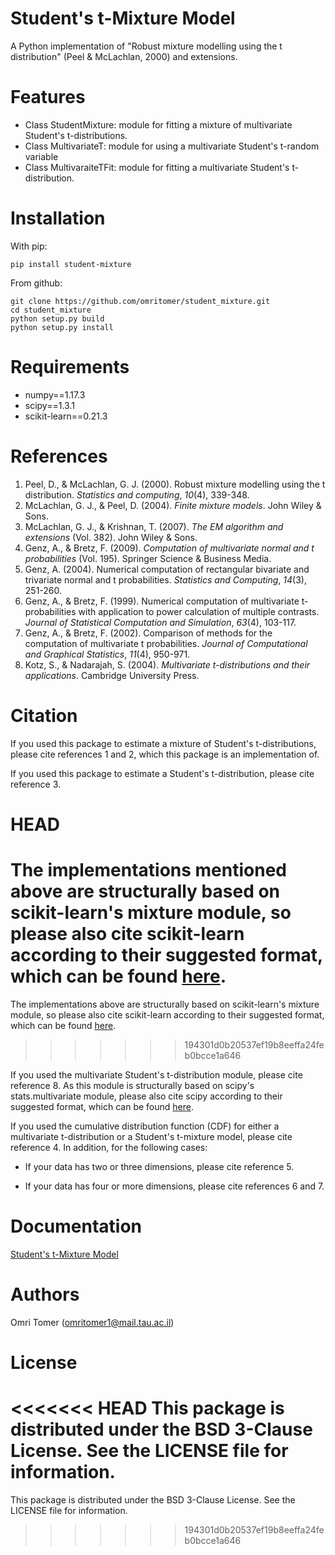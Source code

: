 # Student's t-Mixture Model

A Python implementation of "Robust mixture modelling using the t distribution" (Peel & McLachlan, 2000) and extensions.

# Features
* Class StudentMixture: module for fitting a mixture of multivariate Student's t-distributions.
* Class MultivariateT: module for using a multivariate Student's t-random variable
* Class MultivaraiteTFit: module for fitting a multivariate Student's t-distribution. 

# Installation
With pip:
```
pip install student-mixture
```
From github:
```
git clone https://github.com/omritomer/student_mixture.git
cd student_mixture
python setup.py build
python setup.py install
```

# Requirements
* numpy==1.17.3
* scipy==1.3.1
* scikit-learn==0.21.3

# References

1. Peel, D., & McLachlan, G. J. (2000). Robust mixture modelling using the t distribution. _Statistics and computing_, _10_(4), 339-348.
2. McLachlan, G. J., & Peel, D. (2004). _Finite mixture models_. John Wiley & Sons.
3. McLachlan, G. J., & Krishnan, T. (2007). _The EM algorithm and extensions_ (Vol. 382). John Wiley & Sons.
4. Genz, A., & Bretz, F. (2009). _Computation of multivariate normal and t probabilities_ (Vol. 195). Springer Science & Business Media.
5. Genz, A. (2004). Numerical computation of rectangular bivariate and trivariate normal and t probabilities. _Statistics and Computing_, _14_(3), 251-260.
6. Genz, A., & Bretz, F. (1999). Numerical computation of multivariate t-probabilities with application to power calculation of multiple contrasts. _Journal of Statistical Computation and Simulation_, _63_(4), 103-117.
7. Genz, A., & Bretz, F. (2002). Comparison of methods for the computation of multivariate t probabilities. _Journal of Computational and Graphical Statistics_, _11_(4), 950-971.
8. Kotz, S., & Nadarajah, S. (2004). _Multivariate t-distributions and their applications_. Cambridge University Press.

# Citation
If you used this package to estimate a mixture of Student's t-distributions, please cite references 1 and 2, which this package is an implementation of. 

If you used this package to estimate a Student's t-distribution, please cite reference 3.

# HEAD
The implementations mentioned above are structurally based on scikit-learn's mixture module, so please also cite scikit-learn according to their suggested format, which can be found [here]([https://scikit-learn.org/stable/about.html#citing-scikit-learn](https://scikit-learn.org/stable/about.html#citing-scikit-learn)).
=======
The implementations above are structurally based on scikit-learn's mixture module, so please also cite scikit-learn according to their suggested format, which can be found [here]([https://scikit-learn.org/stable/about.html#citing-scikit-learn](https://scikit-learn.org/stable/about.html#citing-scikit-learn)).
>>>>>>> 194301d0b20537ef19b8eeffa24feb0bcce1a646

If you used the multivariate Student's t-distribution module, please cite reference 8. As this module is structurally based on scipy's stats.multivariate module, please also cite scipy according to their suggested format, which can be found [here]([https://www.scipy.org/citing.html](https://www.scipy.org/citing.html)).

If you used the cumulative distribution function (CDF) for either a multivariate t-distribution or a Student's t-mixture model, please cite reference 4. In addition, for the following cases:

- If your data has two or three dimensions, please cite reference 5.

- If your data has four or more dimensions, please cite references 6 and 7.

# Documentation
[Student's t-Mixture Model]([https://student-mixture.readthedocs.io/](https://student-mixture.readthedocs.io/))

# Authors
Omri Tomer (omritomer1@mail.tau.ac.il)

# License
<<<<<<< HEAD
This package is distributed under the BSD 3-Clause License. See the LICENSE file for information.
=======
This package is distributed under the BSD 3-Clause License. See the LICENSE file for information.
>>>>>>> 194301d0b20537ef19b8eeffa24feb0bcce1a646
